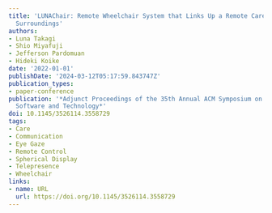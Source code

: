 ```yaml
---
title: 'LUNAChair: Remote Wheelchair System that Links Up a Remote Caregiver and Wheelchair
  Surroundings'
authors:
- Luna Takagi
- Shio Miyafuji
- Jefferson Pardomuan
- Hideki Koike
date: '2022-01-01'
publishDate: '2024-03-12T05:17:59.843747Z'
publication_types:
- paper-conference
publication: '*Adjunct Proceedings of the 35th Annual ACM Symposium on User Interface
  Software and Technology*'
doi: 10.1145/3526114.3558729
tags:
- Care
- Communication
- Eye Gaze
- Remote Control
- Spherical Display
- Telepresence
- Wheelchair
links:
- name: URL
  url: https://doi.org/10.1145/3526114.3558729
---
```

